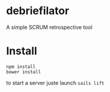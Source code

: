 # debriefilator

A simple SCRUM retrospective tool

Install
=======

```
npm install
bower install
```

to start a server juste launch ```sails lift```
